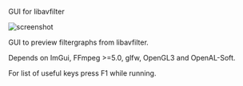 GUI for libavfilter

![screenshot](https://github.com/richardpl/lavfi-preview/blob/master/assets/demo.gif)

GUI to preview filtergraphs from libavfilter.

Depends on ImGui, FFmpeg >=5.0, glfw, OpenGL3 and OpenAL-Soft.

For list of useful keys press F1 while running.
